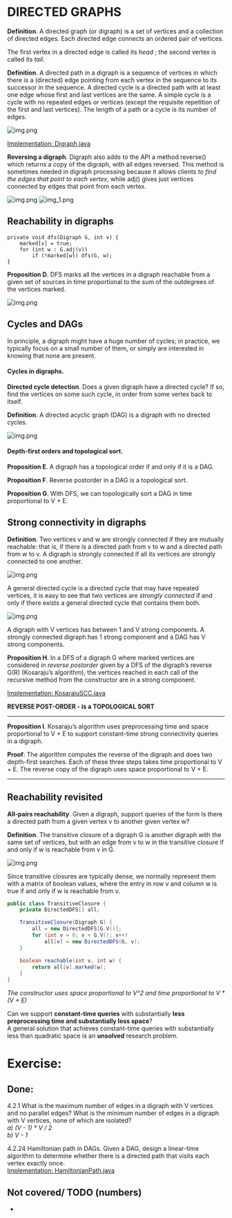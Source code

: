 # DIRECTED GRAPHS

**Definition**. A directed graph (or digraph) is a set of vertices and a
collection of directed edges. Each directed edge connects an ordered pair
of vertices.

The first vertex in a directed edge is called its _head_ ;
the second vertex is called its _tail_.

**Definition**. A directed path in a digraph is a sequence of vertices in
which there is a (directed) edge pointing from each vertex in the sequence
to its successor in the sequence. A directed cycle is a directed path with
at least one edge whose first and last vertices are the same.
A simple cycle is a cycle with no repeated edges or vertices (except the
requisite repetition of the first and last vertices). The length of a path
or a cycle is its number of edges.

![img.png](../../resources/graph_digraph_anatomy.png)

[Implementation: Digraph.java](./Digraph.java)

**Reversing a digraph**. Digraph also adds to the API a method reverse()
which returns a copy of the digraph, with all edges reversed. This method
is sometimes needed in digraph processing because it allows clients _to find
the edges that point to each vertex_, while adj() gives just vertices connected
by edges that point from each vertex.

![img.png](../../resources/digrap_example.png)
![img_1.png](../../resources/digraph_adj_list_representation.png)

## Reachability in digraphs

```
private void dfs(Digraph G, int v) {
    marked[v] = true;
    for (int w : G.adj(v))
        if (!marked[w]) dfs(G, w);
}
```

**Proposition D**. DFS marks all the vertices in a digraph reachable from a
given set of sources in time proportional to the sum of the outdegrees of the
vertices marked.

![img.png](../../resources/digraph_garbage_collection_scenario.png)

## Cycles and DAGs

In principle, a digraph might have a huge number of cycles; in practice,
we typically focus on a small number of them, or simply are interested in
knowing that none are present.

#### Cycles in digraphs.

**Directed cycle detection**. Does a given digraph have a directed cycle? If so,
find the vertices on some such cycle, in order from some vertex back to itself.

**Definition**. A directed acyclic graph (DAG) is a digraph with no directed cycles.

![img.png](../../resources/digraph_find_cycle.png)

#### Depth-first orders and topological sort.

**Proposition E**. A digraph has a topological order if and only if it is a DAG.

**Proposition F**. Reverse postorder in a DAG is a topological sort.

**Proposition G**. With DFS, we can topologically sort a DAG in time proportional
to V + E.

## Strong connectivity in digraphs

**Definition**. Two vertices v and w are strongly connected if they are mutually
reachable: that is, if there is a directed path from v to w and a directed path from
w to v. A digraph is strongly connected if all its vertices are strongly connected to
one another.

![img.png](../../resources/digraph_strongly_connected.png)

A general directed cycle is a directed cycle that may have repeated vertices, it is
easy to see that two vertices are _strongly connected_ if and only if there exists a
general directed cycle that contains them both.

![img.png](../../resources/digraph_strongly_connected_components.png)

A digraph with V vertices has between 1 and V strong components.
A strongly connected digraph has 1 strong component and a DAG has V strong components.

**Proposition H**. In a DFS of a digraph G where marked vertices are considered in
_reverse postorder_ given by a DFS of the digraph’s reverse G(R) (Kosaraju’s algorithm),
the vertices reached in each call of the recursive method from the constructor are in a
strong component.

[Implementation: KosarajuSCC.java](./KosarajuSCC.java)

**REVERSE POST-ORDER - is a TOPOLOGICAL SORT**

***
**Proposition I**. Kosaraju’s algorithm uses preprocessing time and space proportional
to V + E to support constant-time strong connectivity queries in a digraph.

**Proof**: The algorithm computes the reverse of the digraph and does two depth-first
searches. Each of these three steps takes time proportional to V + E. The reverse copy
of the digraph uses space proportional to V + E.
___

## Reachability revisited

**All-pairs reachability**. Given a digraph, support queries of the form Is there a
directed path from a given vertex v to another given vertex w?

**Definition**. The transitive closure of a digraph G is another digraph with the same
set of vertices, but with an edge from v to w in the transitive closure if and only
if w is reachable from v in G.

![img.png](../../resources/digraph_transitive_closure.png)

Since transitive closures are typically dense, we normally represent them with a matrix
of boolean values, where the entry in row v and column w is true if and only if w is
reachable from v.

```java
public class TransitiveClosure {
    private DirectedDFS[] all;

    TransitiveClosure(Digraph G) {
        all = new DirectedDFS[G.V()];
        for (int v = 0; v < G.V(); v++)
            all[v] = new DirectedDFS(G, v);
    }

    boolean reachable(int v, int w) {
        return all[v].marked(w);
    }
}
```

_The constructor uses space proportional to V^2 and time proportional to V * (V + E)_

Can we support **constant-time queries** with substantially **less preprocessing time
and substantially less space**?  
A general solution that achieves constant-time queries with substantially less than
quadratic space is an **unsolved** research problem.

# Exercise:

## Done:

4.2.1 What is the maximum number of edges in a digraph with V vertices and no parallel
edges? What is the minimum number of edges in a digraph with V vertices, none of
which are isolated?  
_a) (V - 1) * V / 2_  
_b) V - 1_

4.2.24 Hamiltonian path in DAGs. Given a DAG, design a linear-time algorithm to determine whether
there is a directed path that visits each vertex exactly once.  
[Implementation: HamiltonianPath.java](./exercises/HamiltonianPath.java)

## Not covered/ TODO (numbers)

- 